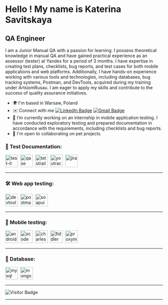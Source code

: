 Hello ! My name is Katerina Savitskaya
===========================================================================================================================================

QA Engineer
----------------

I am a Junior Manual QA with a passion for learning. I possess theoretical knowledge in manual QA and have gained practical experience as an assessor (tester) at Yandex for a period of 3 months. I have expertise in creating test plans, checklists, bug reports, and test cases for both mobile applications and web platforms. Additionally, I have hands-on experience working with various tools and technologies, including databases, bug tracking systems, Postman, and DevTools, acquired during my training under ArtsiomRusau. I am eager to apply my skills and contribute to the success of quality assurance initiatives. 

* 🌍  I'm based in Warsaw, Poland
* ✉️  Connect with me [![LinkedIn Badge](https://img.shields.io/badge/-KaterinaSavitskaya-blue?style=flat&logo=LinkedIn&logoColor=white)](https://www.linkedin.com/in/katerina-savitskaya-2ba5b190/) [![Gmail Badge](https://img.shields.io/badge/-Gmail-red?style=flat&logo=Gmail&logoColor=white)](mailto:katerina.savitskaya10@gmail.com)
* 🔭 I’m currently working on an internship in mobile application testing. I have conducted exploratory testing and prepared documentation in accordance with the requirements, including checklists and bug reports.
* 🤝  I'm open to collaborating on pet projects


### 📁 Test Documentation:

<div>
    <img src="https://docs.testit.software/images/testit_logo_icon.png" title="test-it" alt="test-it" width="40" height="40"/>&nbsp
    <img src="https://luna1.co/eb0187.png" title="qase" alt="qase" width="40" height="40"/>&nbsp
     <img src="https://codahosted.io/packs/21236/unversioned/assets/LOGO/ba1091c59bab89cd2fd0f289622731fe16113d7b00905abe64759c313a4b73b76c1b0426076ed76cb74752234c734131df46992d5b8b48fc13e264240e4f7119f736cfeb64df36ded54b5cbf6198b9cadedf18dd0cac5c7dbcd16e6336c29363cd1292ba" title="testrail" alt="tetstrail" width="40" height="40"/>&nbsp
    <img src="https://upload.wikimedia.org/wikipedia/commons/thumb/8/8d/YouTrack_Icon.svg/1024px-YouTrack_Icon.svg.png?20200803082248" title="youtrack" alt="youtrack" width="40" height="40"/>&nbsp
    <img src="https://cdn.jsdelivr.net/gh/devicons/devicon/icons/jira/jira-original.svg" title="jira" alt="jira" width="40" height="40"/>&nbsp
</div>

---

### 🛠 Web app testing:

<div>
  <img src="https://d33wubrfki0l68.cloudfront.net/38b5c953a4667366685d55db55d057c86db1fc54/a0fdc/static/acae6b24d940347661ca901ea07f47c1/chrome-dev-logo-icon.png" title="devtools" alt="devtools" width="40" height="40"/>&nbsp
  <img src="https://img.uxwing.com/wp-content/themes/uxwing/download/brands-social-media/postman-icon.svg" title="postman" alt="postman" width="40" height="40"/>&nbsp
  <img src="https://static0.smartbear.co/smartbearbrand/media/images/home/soapui-icon.svg" title="soapui" alt="soapui" width="40" height="40"/>&nbsp
</div>

---

### 📱 Mobile testing:

<div>
  <img src="https://cdn.jsdelivr.net/gh/devicons/devicon/icons/androidstudio/androidstudio-original.svg" title="android-studio" alt="android-studio" width="40" height="40"/>&nbsp
  <img src="https://cdn.jsdelivr.net/gh/devicons/devicon/icons/xcode/xcode-original.svg" title="xcode" alt="xcode" width="40" height="40"/>&nbsp
  <img src="https://cdn.icon-icons.com/icons2/3053/PNG/512/charles_proxy_macos_bigsur_icon_190302.png" title="charles-proxy" alt="charles-proxy" width="40" height="40"/>&nbsp
  <img src="https://www.megaleechers.com/storage/Fiddler-Everywhere-Icon.png" title="fiddler" alt="fiddler" width="40" height="40"/>&nbsp
  <img src="https://pbs.twimg.com/profile_images/1589614420766126080/slAIVDtr_400x400.jpg" title="proxyman" alt="proxyman" width="40" height="40"/>&nbsp
</div>

---

### 💾 Database:

<div>
  <img src="https://cdn.jsdelivr.net/gh/devicons/devicon/icons/mysql/mysql-original.svg" title="mysql" alt="mysql" width="40" height="40"/>&nbsp
  <img src="https://cdn.jsdelivr.net/gh/devicons/devicon/icons/mongodb/mongodb-original.svg" title="mongodb" alt="mongodb" width="40" height="40"/>&nbsp
</div>




---
<!--
### 💻 Courses:

| 💻 Course                                                      | Year |
| ----------------------------------------------------------- | :--: |
| Manual Software Testing from Artsiom Rusau                   | 2023 |
| Software Testing Introduction from Svyatoslav Kulikov        | 2022 |
| SQL course from Olga Joidz (@olia_qacoach)                   | 2022 |
| IBA Institute - Java Programming course                      | 2021 |
-->
![Visitor Badge](https://visitor-badge.laobi.icu/badge?page_id=savitskayakaterina)









---
<!--
**savitskayakaterina/savitskayakaterina** is a ✨ _special_ ✨ repository because its `README.md` (this file) appears on your GitHub profile.

Here are some ideas to get you started:

- 🔭 I’m currently working on ...
- 🌱 I’m currently learning ...
- 👯 I’m looking to collaborate on ...
- 🤔 I’m looking for help with ...
- 💬 Ask me about ...
- 📫 How to reach me: ...
- 😄 Pronouns: ...
- ⚡ Fun fact: ...
-->

